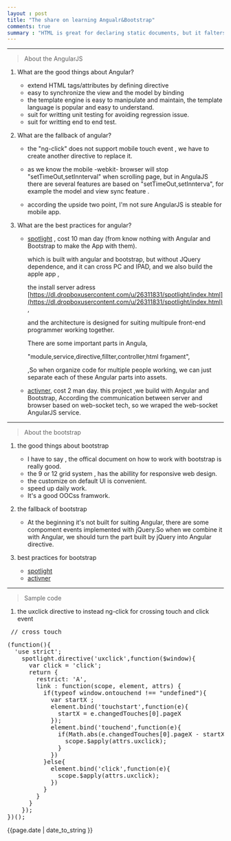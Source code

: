 ```yaml
---
layout : post
title: "The share on learning Angualr&Bootstrap"
comments: true
summary : "HTML is great for declaring static documents, but it falters when we try to use it for declaring dynamic views in web-applications. AngularJS lets you extend HTML vocabulary for your application. The resulting environment is extraordinarily expressive, readable, and quick to develop."
---
```



*** 
>About the AngularJS


1. What are the good things about Angular?
   
   * extend HTML tags/attributes by defining directive
   * easy to synchronize the view and the model by binding
   * the template engine is easy to manipulate and maintain, the template language is popular and easy to understand.
   * suit for writting unit testing for avoiding regression issue.
   * suit for writting end to end test.

2. What are the fallback of angular?
   
   * the "ng-click" does not support mobile touch event , we have to create another directive to replace it.

   * as we know the mobile -webkit- browser will stop "setTimeOut,setInnterval" when scrolling page,
      but in AngulaJS  there are several features are based on "setTimeOut,setInnterva",
      for example the model and view sync feature .

   * according the upside two point, I'm not sure AngularJS is steable for mobile app.
       

    
3. What are the best practices for angular?
   
   * [spotlight](http://ftp.tibcoux.com/BC/poc) , cost 10 man day (from know nothing with Angular and Bootstrap to make the App with them).
      
      which is built with angular and bootstrap, but without JQuery dependence,
      and it can cross PC and IPAD, and we also build the apple app ,

      the install server adress [https://dl.dropboxusercontent.com/u/26311831/spotlight/index.html](https://dl.dropboxusercontent.com/u/26311831/spotlight/index.html),
      
      and the architecture is designed for suiting multipule front-end programmer working together.

      There are some important parts in Angula, 
      
      "module,service,directive,fillter,controller,html frgament",

      ,So when organize code for multiple people working, we can just separate each of these Angular parts into assets.

   
   * [activner](http://ftp.tibcoux.com/activner/), cost 2 man day.
       this project ,we build with Angular and Bootstrap,
       According the communication between server and browser based on web-socket tech,
       so we wraped  the web-socket AngularJS service.

---
>About the bootstrap

1. the good things about bootstrap
   
   * I have to say , the offical document on how to work with bootstrap is really good.
   * the 9 or 12 grid system , has the abillity for responsive web design. 
   * the customize on default UI is convenient.
   * speed up daily work.
   * It's a good OOCss framwork.

2. the fallback of bootstrap
   * At the beginning it's not built for suiting Angular, there are some compoment events implemented with jQuery.So when we combine it with Angular, we should turn the part built by jQuery into Angular directive.

3. best practices for bootstrap 
   *  [spotlight](http://ftp.tibcoux.com/BC/poc)
   *  [activner](http://ftp.tibcoux.com/activner/)

---
>Sample code

 1. the uxclick directive to instead ng-click for crossing touch and click event

<pre>
<span uxclick="yourFn()"></span> // cross touch
</pre>

<pre>
(function(){
  'use strict';
    spotlight.directive('uxclick',function($window){
      var click = 'click';
      return {
        restrict: 'A',
        link : function(scope, element, attrs) {
          if(typeof window.ontouchend !== "undefined"){
            var startX ;
            element.bind('touchstart',function(e){
              startX = e.changedTouches[0].pageX
            });
            element.bind('touchend',function(e){
              if(Math.abs(e.changedTouches[0].pageX - startX) < 10){
                scope.$apply(attrs.uxclick);
              }
            })
          }else{
            element.bind('click',function(e){
              scope.$apply(attrs.uxclick);
            })
          }
        }
      }
    });
})();
</pre>

{{page.date | date_to_string }}
